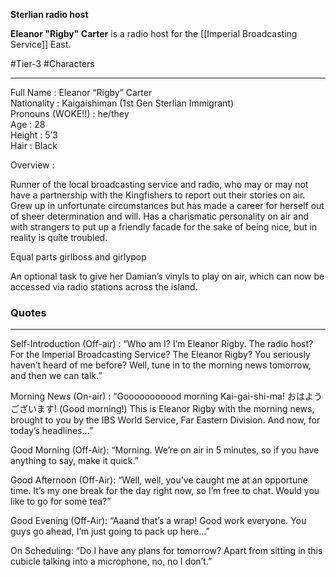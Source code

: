 **Sterlian radio host**

**Eleanor "Rigby" Carter** is a radio host for the [[Imperial Broadcasting Service]] East.

#Tier-3 #Characters 

---
Full Name : Eleanor “Rigby” Carter  
Nationality : Kaigaishiman (1st Gen Sterlian Immigrant)  
Pronouns (WOKE!!) : he/they  
Age : 28  
Height : 5’3  
Hair : Black

Overview : 

Runner of the local broadcasting service and radio, who may or may not have a partnership with the Kingfishers to report out their stories on air. Grew up in unfortunate circumstances but has made a career for herself out of sheer determination and will. Has a charismatic personality on air and with strangers to put up a friendly facade for the sake of being nice, but in reality is quite troubled.

Equal parts girlboss and girlypop

An optional task to give her Damian’s vinyls to play on air, which can now be accessed via radio stations across the island.

### Quotes
---
Self-Introduction (Off-air) :
“Who am I? I’m Eleanor Rigby. The radio host? For the Imperial Broadcasting Service? The Eleanor Rigby? You seriously haven’t heard of me before? Well, tune in to the morning news tomorrow, and then we can talk.”

Morning News (On-air) :
“Gooooooooood morning Kai-gai-shi-ma! おはようございます! (Good morning!) This is Eleanor Rigby with the morning news, brought to you by the IBS World Service, Far Eastern Division. And now, for today’s headlines…”

Good Morning (Off-Air):
“Morning. We’re on air in 5 minutes, so if you have anything to say, make it quick.”

Good Afternoon (Off-Air):
“Well, well, you’ve caught me at an opportune time. It’s my one break for the day right now, so I’m free to chat. Would you like to go for some tea?”

Good Evening (Off-Air):
“Aaand that’s a wrap! Good work everyone. You guys go ahead, I’m just going to pack up here…”

On Scheduling:
“Do I have any plans for tomorrow? Apart from sitting in this cubicle talking into a microphone, no, no I don’t.”